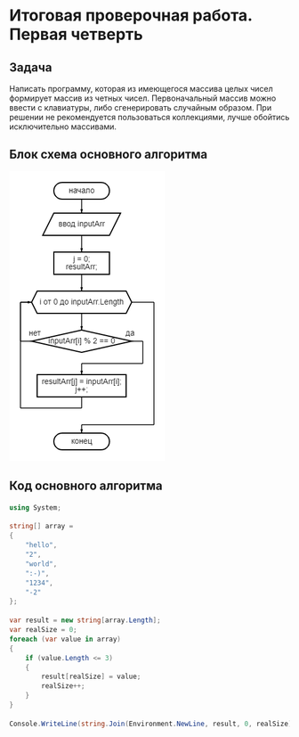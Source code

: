 # Итоговая проверочная работа. Первая четверть

## Задача
Написать программу, которая из имеющегося массива целых чисел формирует массив из четных чисел. Первоначальный массив можно ввести с клавиатуры, либо сгенерировать случайным образом. При решении не рекомендуется пользоваться коллекциями, лучше обойтись исключительно массивами.

## Блок схема основного алгоритма
![Изображение 1](diagram.png "Блок схема основного алгоритма")

## Код основного алгоритма
```C#
using System;
 
string[] array =
{
    "hello",
    "2",
    "world",
    ":-)",
    "1234",
    "-2"
};
 
var result = new string[array.Length];
var realSize = 0;
foreach (var value in array)
{
    if (value.Length <= 3)
    {
        result[realSize] = value;
        realSize++;
    }
}
 
Console.WriteLine(string.Join(Environment.NewLine, result, 0, realSize));

```

